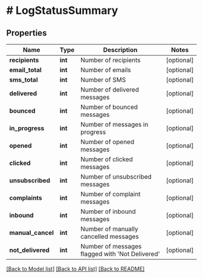# # LogStatusSummary

## Properties

Name | Type | Description | Notes
------------ | ------------- | ------------- | -------------
**recipients** | **int** | Number of recipients | [optional]
**email_total** | **int** | Number of emails | [optional]
**sms_total** | **int** | Number of SMS | [optional]
**delivered** | **int** | Number of delivered messages | [optional]
**bounced** | **int** | Number of bounced messages | [optional]
**in_progress** | **int** | Number of messages in progress | [optional]
**opened** | **int** | Number of opened messages | [optional]
**clicked** | **int** | Number of clicked messages | [optional]
**unsubscribed** | **int** | Number of unsubscribed messages | [optional]
**complaints** | **int** | Number of complaint messages | [optional]
**inbound** | **int** | Number of inbound messages | [optional]
**manual_cancel** | **int** | Number of manually cancelled messages | [optional]
**not_delivered** | **int** | Number of messages flagged with &#39;Not Delivered&#39; | [optional]

[[Back to Model list]](../../README.md#models) [[Back to API list]](../../README.md#endpoints) [[Back to README]](../../README.md)
